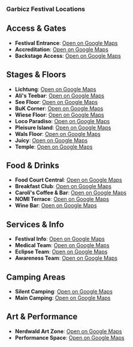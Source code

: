 ### Garbicz Festival Locations

## Access & Gates
*   **Festival Entrance**: [Open on Google Maps](https://www.google.com/maps?q=52.306927,14.999499)
*   **Accreditation**: [Open on Google Maps](https://www.google.com/maps?q=52.306620,14.999932)
*   **Backstage Access**: [Open on Google Maps](https://www.google.com/maps?q=52.305747,15.000682)

## Stages & Floors
*   **Lichtung**: [Open on Google Maps](https://www.google.com/maps?q=52.305190,14.997405)
*   **Ali's Teebar**: [Open on Google Maps](https://www.google.com/maps?q=52.305650,14.996837)
*   **See Floor**: [Open on Google Maps](https://www.google.com/maps?q=52.300238,15.003053)
*   **BuK Corner**: [Open on Google Maps](https://www.google.com/maps?q=52.299681,15.004727)
*   **Wiese Floor**: [Open on Google Maps](https://www.google.com/maps?q=52.302161,15.000337)
*   **Loco Paradiso**: [Open on Google Maps](https://www.google.com/maps?q=52.301841,14.998969)
*   **Pleisure Island**: [Open on Google Maps](https://www.google.com/maps?q=52.301329,14.999840)
*   **Wals Floor**: [Open on Google Maps](https://www.google.com/maps?q=52.302113,15.004159)
*   **Juicy**: [Open on Google Maps](https://www.google.com/maps?q=52.301995,15.001909)
*   **Temple**: [Open on Google Maps](https://www.google.com/maps?q=52.302539,15.000374)

## Food & Drinks
*   **Food Court Central**: [Open on Google Maps](https://www.google.com/maps?q=52.302919,15.001182)
*   **Breakfast Club**: [Open on Google Maps](https://www.google.com/maps?q=52.302900,15.001200)
*   **Caroli's Coffee & Bar**: [Open on Google Maps](https://www.google.com/maps?q=52.302900,15.001100)
*   **NOMI Terrace**: [Open on Google Maps](https://www.google.com/maps?q=52.303000,15.001200)
*   **Wine Bar**: [Open on Google Maps](https://www.google.com/maps?q=52.302500,15.000900)

## Services & Info
*   **Festival Info**: [Open on Google Maps](https://www.google.com/maps?q=52.302689,15.000913)
*   **Medical Team**: [Open on Google Maps](https://www.google.com/maps?q=52.302888,15.000353)
*   **Eclipse Team**: [Open on Google Maps](https://www.google.com/maps?q=52.302888,15.000353)
*   **Awareness Team**: [Open on Google Maps](https://www.google.com/maps?q=52.302641,15.000533)

## Camping Areas
*   **Silent Camping**: [Open on Google Maps](https://www.google.com/maps?q=52.307823,14.997748)
*   **Main Camping**: [Open on Google Maps](https://www.google.com/maps?q=52.303522,15.002848)

## Art & Performance
*   **Nerdwald Art Zone**: [Open on Google Maps](https://www.google.com/maps?q=52.301000,15.002000)
*   **Performance Space**: [Open on Google Maps](https://www.google.com/maps?q=52.301500,15.001500)